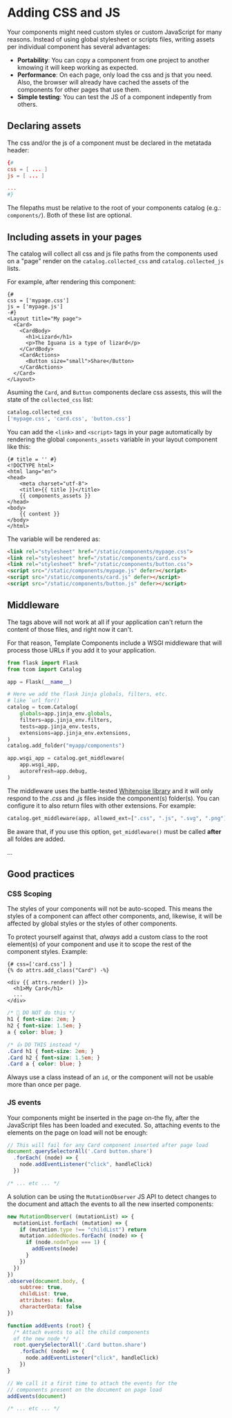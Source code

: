 # Adding CSS and JS

Your components might need custom styles or custom JavaScript for many reasons. Instead of using global stylesheet or scripts files, writing assets per individual component has several advantages:

- **Portability**: You can copy a component from one project to another kmowing it will keep working as expected.
- **Performance**: On each page, only load the css and js that you need. Also, the browser will already have cached the assets of the components for other pages that use them.
- **Simple testing**: You can test the JS of a component indepently from others.


## Declaring assets

The css and/or the js of a component must be declared in the metatada header:

```toml
{#
css = [ ... ]
js = [ ... ]

...
#}
```

The filepaths must be relative to the root of your components catalog (e.g.: `components/`). Both of these list are optional.


## Including assets in your pages

The catalog will collect all css and js file paths from the components used on a "page" render on the `catalog.collected_css` and `catalog.collected_js` lists.

For example, after rendering this component:

```html+jinja title="components/MyPage.jinja"
{#
css = ['mypage.css']
js = ['mypage.js']
-#}
<Layout title="My page">
  <Card>
    <CardBody>
      <h1>Lizard</h1>
      <p>The Iguana is a type of lizard</p>
    </CardBody>
    <CardActions>
      <Button size="small">Share</Button>
    </CardActions>
  </Card>
</Layout>
```

Asuming the `Card`, and `Button` components declare css assests, this will the state of the `collected_css` list:

```py
catalog.collected_css
['mypage.css', 'card.css', 'button.css']
```

You can add the `<link>` and `<script>` tags in your page automatically by rendering the global `components_assets` variable in your layout component like this:

```html+jinja title="components/Layout.jinja" hl_lines="7"
{# title = '' #}
<!DOCTYPE html>
<html lang="en">
<head>
	<meta charset="utf-8">
	<title>{{ title }}</title>
	{{ components_assets }}
</head>
<body>
	{{ content }}
</body>
</html>
```

The variable will be rendered as:

```html
<link rel="stylesheet" href="/static/components/mypage.css">
<link rel="stylesheet" href="/static/components/card.css">
<link rel="stylesheet" href="/static/components/button.css">
<script src="/static/components/mypage.js" defer></script>
<script src="/static/components/card.js" defer></script>
<script src="/static/components/button.js" defer></script>
```

## Middleware

The tags above will not work at all if your application can't return the content of those files, and right now it can't.

For that reason, Template Components include a WSGI middleware that will process those URLs if you add it to your application.

```py
from flask import Flask
from tcom import Catalog

app = Flask(__name__)

# Here we add the flask Jinja globals, filters, etc.
# like `url_for()`
catalog = tcom.Catalog(
    globals=app.jinja_env.globals,
    filters=app.jinja_env.filters,
    tests=app.jinja_env.tests,
    extensions=app.jinja_env.extensions,
)
catalog.add_folder("myapp/components")

app.wsgi_app = catalog.get_middleware(
    app.wsgi_app,
    autorefresh=app.debug,
)
```

The middleware uses the battle-tested [Whitenoise library](http://whitenoise.evans.io/) and it will only respond to the *.css* and *.js* files inside the component(s) folder(s). You can configure it to also return files with other extensions. For example:

```python
catalog.get_middleware(app, allowed_ext=[".css", ".js", ".svg", ".png"]
```

Be aware that, if you use this option, `get_middleware()` must be called **after** all foldes are added.

...


## Good practices

### CSS Scoping

The styles of your components will not be auto-scoped. This means the styles of a component can affect other components, and, likewise, it will be affected by global styles or the styles of other components.

To protect yourself against that, *always* add a custom class to the root element(s) of your component and use it to scope the rest of the component styles.
Example:

```html+jinja title="components/Card.jinja"
{# css=['card.css'] }
{% do attrs.add_class("Card") -%}

<div {{ attrs.render() }}>
  <h1>My Card</h1>
  ...
</div>
```

```css title="components/card.css"
/* 🚫 DO NOT do this */
h1 { font-size: 2em; }
h2 { font-size: 1.5em; }
a { color: blue; }

/* 👍 DO THIS instead */
.Card h1 { font-size: 2em; }
.Card h2 { font-size: 1.5em; }
.Card a { color: blue; }
```

Always use a class instead of an `id`, or the component will not be usable more than once per page.


### JS events

Your components might be inserted in the page on-the fly, after the JavaScript files has been loaded and executed. So, attaching events to the elements on the page on load will not be enough:

```js title="components/card.js"
// This will fail for any Card component inserted after page load
document.querySelectorAll('.Card button.share')
  .forEach( (node) => {
    node.addEventListener("click", handleClick)
  })

/* ... etc ... */
```

A solution can be using the `MutationObserver` JS API to detect changes to the document and attach the events to all the new inserted components:

```js title="components/card.js"
new MutationObserver( (mutationList) => {
  mutationList.forEach( (mutation) => {
    if (mutation.type !== "childList") return
    mutation.addedNodes.forEach( (node) => {
      if (node.nodeType === 1) {
        addEvents(node)
      }
    })
  })
})
.observe(document.body, {
    subtree: true,
    childList: true,
    attributes: false,
    characterData: false
})

function addEvents (root) {
  /* Attach events to all the child components
  of the new node */
  root.querySelectorAll('.Card button.share')
    .forEach( (node) => {
      node.addEventListener("click", handleClick)
    })
}

// We call it a first time to attach the events for the
// components present on the document on page load
addEvents(document)

/* ... etc ... */
```
